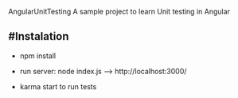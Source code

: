 AngularUnitTesting
A sample project to learn Unit testing in Angular

#Instalation
---------------------
* npm install
* run server: node index.js --> http://localhost:3000/

* karma start to run tests


